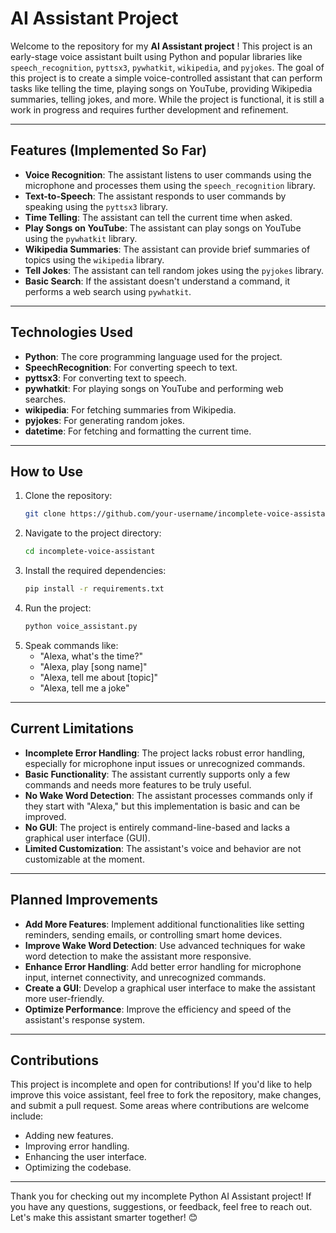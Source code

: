 # AI Assistant Project

Welcome to the repository for my **AI Assistant project** ! This project is an early-stage voice assistant built using Python and popular libraries like `speech_recognition`, `pyttsx3`, `pywhatkit`, `wikipedia`, and `pyjokes`. The goal of this project is to create a simple voice-controlled assistant that can perform tasks like telling the time, playing songs on YouTube, providing Wikipedia summaries, telling jokes, and more. While the project is functional, it is still a work in progress and requires further development and refinement.

---

## Features (Implemented So Far)

- **Voice Recognition**: The assistant listens to user commands using the microphone and processes them using the `speech_recognition` library.
- **Text-to-Speech**: The assistant responds to user commands by speaking using the `pyttsx3` library.
- **Time Telling**: The assistant can tell the current time when asked.
- **Play Songs on YouTube**: The assistant can play songs on YouTube using the `pywhatkit` library.
- **Wikipedia Summaries**: The assistant can provide brief summaries of topics using the `wikipedia` library.
- **Tell Jokes**: The assistant can tell random jokes using the `pyjokes` library.
- **Basic Search**: If the assistant doesn't understand a command, it performs a web search using `pywhatkit`.

---

## Technologies Used

- **Python**: The core programming language used for the project.
- **SpeechRecognition**: For converting speech to text.
- **pyttsx3**: For converting text to speech.
- **pywhatkit**: For playing songs on YouTube and performing web searches.
- **wikipedia**: For fetching summaries from Wikipedia.
- **pyjokes**: For generating random jokes.
- **datetime**: For fetching and formatting the current time.

---

## How to Use

1. Clone the repository:
   ```bash
   git clone https://github.com/your-username/incomplete-voice-assistant.git
   ```
2. Navigate to the project directory:
   ```bash
   cd incomplete-voice-assistant
   ```
3. Install the required dependencies:
   ```bash
   pip install -r requirements.txt
   ```
4. Run the project:
   ```bash
   python voice_assistant.py
   ```
5. Speak commands like:
   - "Alexa, what's the time?"
   - "Alexa, play [song name]"
   - "Alexa, tell me about [topic]"
   - "Alexa, tell me a joke"

---

## Current Limitations

- **Incomplete Error Handling**: The project lacks robust error handling, especially for microphone input issues or unrecognized commands.
- **Basic Functionality**: The assistant currently supports only a few commands and needs more features to be truly useful.
- **No Wake Word Detection**: The assistant processes commands only if they start with "Alexa," but this implementation is basic and can be improved.
- **No GUI**: The project is entirely command-line-based and lacks a graphical user interface (GUI).
- **Limited Customization**: The assistant's voice and behavior are not customizable at the moment.

---

## Planned Improvements

- **Add More Features**: Implement additional functionalities like setting reminders, sending emails, or controlling smart home devices.
- **Improve Wake Word Detection**: Use advanced techniques for wake word detection to make the assistant more responsive.
- **Enhance Error Handling**: Add better error handling for microphone input, internet connectivity, and unrecognized commands.
- **Create a GUI**: Develop a graphical user interface to make the assistant more user-friendly.
- **Optimize Performance**: Improve the efficiency and speed of the assistant's response system.

---

## Contributions

This project is incomplete and open for contributions! If you'd like to help improve this voice assistant, feel free to fork the repository, make changes, and submit a pull request. Some areas where contributions are welcome include:
- Adding new features.
- Improving error handling.
- Enhancing the user interface.
- Optimizing the codebase.

---

Thank you for checking out my incomplete Python AI Assistant project! If you have any questions, suggestions, or feedback, feel free to reach out. Let's make this assistant smarter together! 😊

